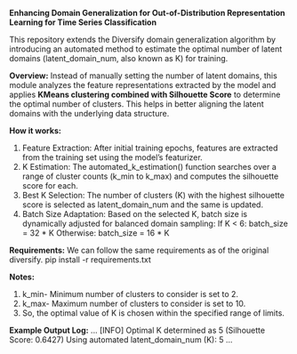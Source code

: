 **Enhancing Domain Generalization for Out-of-Distribution Representation Learning for Time Series Classification**

This repository extends the Diversify domain generalization algorithm by introducing an automated method to estimate the optimal number of latent domains (latent_domain_num, also known as K) for training.

**Overview:**
Instead of manually setting the number of latent domains, this module analyzes the feature representations extracted by the model and applies **KMeans clustering combined with Silhouette Score** to determine the optimal number of clusters. This helps in better aligning the latent domains with the underlying data structure.

**How it works:**

1. Feature Extraction: After initial training epochs, features are extracted from the training set using the model’s featurizer.
2. K Estimation: The automated_k_estimation() function searches over a range of cluster counts (k_min to k_max) and computes the silhouette score for each.
3. Best K Selection: The number of clusters (K) with the highest silhouette score is selected as latent_domain_num and the same is updated.
4. Batch Size Adaptation: Based on the selected K, batch size is dynamically adjusted for balanced domain sampling:
    If K < 6: batch_size = 32 * K
    Otherwise: batch_size = 16 * K

**Requirements:**
We can follow the same requirements as of the original diversify. 
pip install -r requirements.txt

**Notes:**
1. k_min- Minimum number of clusters to consider is set to	2.
2. k_max-	Maximum number of clusters to consider is set to	10.
3. So, the optimal value of K is chosen within the specified range of limits.

**Example Output Log:**
...
[INFO] Optimal K determined as 5 (Silhouette Score: 0.6427)
Using automated latent_domain_num (K): 5
...
